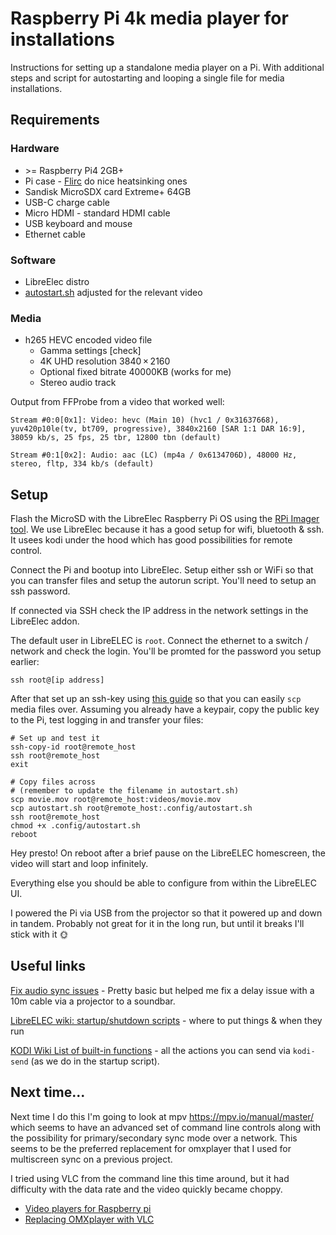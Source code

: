 # Raspberry Pi 4k media player for installations

Instructions for setting up a standalone media player on a Pi. With additional steps and script for autostarting and looping a single file for media installations.

## Requirements

### Hardware

- \>= Raspberry Pi4 2GB+
- Pi case - [Flirc](https://flirc.tv/products/flirc-raspberry-pi-4-case-silver?variant=43085036454120) do nice heatsinking ones
- Sandisk MicroSDX card Extreme+ 64GB
- USB-C charge cable
- Micro HDMI - standard HDMI cable
- USB keyboard and mouse
- Ethernet cable

### Software

- LibreElec distro
- [autostart.sh](./autostart.sh) adjusted for the relevant video

### Media

- h265 HEVC encoded video file
  - Gamma settings [check]
  - 4K UHD resolution 3840 × 2160
  - Optional fixed bitrate 40000KB (works for me)
  - Stereo audio track

Output from FFProbe from a video that worked well:

```ffprobe
Stream #0:0[0x1]: Video: hevc (Main 10) (hvc1 / 0x31637668), yuv420p10le(tv, bt709, progressive), 3840x2160 [SAR 1:1 DAR 16:9], 38059 kb/s, 25 fps, 25 tbr, 12800 tbn (default)

Stream #0:1[0x2]: Audio: aac (LC) (mp4a / 0x6134706D), 48000 Hz, stereo, fltp, 334 kb/s (default)
```

## Setup

Flash the MicroSD with the LibreElec Raspberry Pi OS using the [RPi Imager tool](https://downloads.raspberrypi.org/imager/imager_latest.dmg). We use LibreElec because it has a good setup for wifi, bluetooth & ssh. It usees kodi under the hood which has good possibilities for remote control.

Connect the Pi and bootup into LibreElec. Setup either ssh or WiFi so that you can transfer files and setup the autorun script. You'll need to setup an ssh password.

If connected via SSH check the IP address in the network settings in the LibreElec addon.

The default user in LibreELEC is `root`. Connect the ethernet to a switch / network and check the login. You'll be promted for the password you setup earlier:

```shell
ssh root@[ip address]
```

After that set up an ssh-key using [this guide](https://www.digitalocean.com/community/tutorials/how-to-configure-ssh-key-based-authentication-on-a-linux-server) so that you can easily `scp` media files over. Assuming you already have a keypair, copy the public key to the Pi, test logging in and transfer your files:

```shell
# Set up and test it
ssh-copy-id root@remote_host
ssh root@remote_host
exit

# Copy files across
# (remember to update the filename in autostart.sh)
scp movie.mov root@remote_host:videos/movie.mov
scp autostart.sh root@remote_host:.config/autostart.sh
ssh root@remote_host
chmod +x .config/autostart.sh
reboot
```

Hey presto! On reboot after a brief pause on the LibreELEC homescreen, the video will start and loop infinitely.

Everything else you should be able to configure from within the LibreELEC UI.

I powered the Pi via USB from the projector so that it powered up and down in tandem. Probably not great for it in the long run, but until it breaks I'll stick with it 🌞


## Useful links
[Fix audio sync issues](https://www.youtube.com/watch?v=G3v_dFVuwsE) - Pretty basic but helped me fix a delay issue with a 10m cable via a projector to a soundbar.

[LibreELEC wiki: startup/shutdown scripts](https://wiki.libreelec.tv/configuration/startup-shutdown) - where to put things & when they run

[KODI Wiki List of built-in functions](https://kodi.wiki/view/List_of_built-in_functions) - all the actions you can send via `kodi-send` (as we do in the startup script).

## Next time...

Next time I do this I'm going to look at mpv <https://mpv.io/manual/master/> which seems to have an advanced set of command line controls along with the possibility for primary/secondary sync mode over a network. This seems to be the preferred replacement for omxplayer that I used for multiscreen sync on a previous project.

I tried using VLC from the command line this time around, but it had difficulty with the data rate and the video quickly became choppy.

- [Video players for Raspberry pi](https://www.luisllamas.es/en/mpv-player-on-raspberry-pi/)
- [Replacing OMXplayer with VLC](https://forums.raspberrypi.com/viewtopic.php?t=336535)
